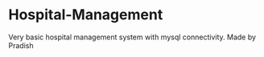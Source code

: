 # Hospital-Management
Very basic hospital management system with mysql connectivity.
Made by Pradish
